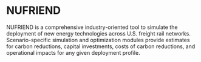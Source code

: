 # NUFRIEND
NUFRIEND is a comprehensive industry-oriented tool to simulate the deployment of new energy technologies across U.S. freight rail networks. Scenario-specific simulation and optimization modules provide estimates for carbon reductions, capital investments, costs of carbon reductions, and operational impacts for any given deployment profile.
